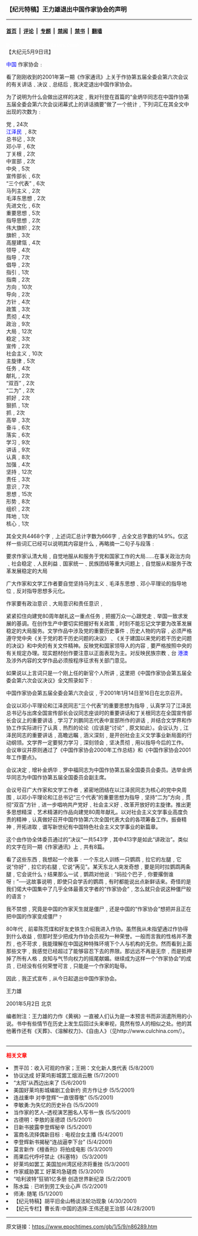 ### 【纪元特稿】王力雄退出中国作家协会的声明

---

#### [首页](../../../..?n86289) &nbsp;|&nbsp; [评论](../../../../../epoch-comment?n86289) &nbsp;|&nbsp; [专题](../../../../../epoch-special?n86289) &nbsp;|&nbsp; [禁闻](../../../../../epoch-news?n86289) &nbsp;|&nbsp; [禁书](../../../../../books?n86289) &nbsp;|&nbsp; [翻墙](https://github.com/gfw-breaker/nogfw/blob/master/README.md?n86289)


<div class="post_content" id="artbody" itemprop="articleBody">
 <!-- article content begin -->
 <p>
  <font color="#ffffff">
   (http://www.epochtimes.com)
  </font>
  <br/>
  【大纪元5月9日讯】
 </p>
 <p>
  <ok href="http://www3.epochtimes.com/news/epochnews/main/2.html">
   <font color="blue">
    中国
   </font>
  </ok>
  作家协会﹕
 </p>
 <p>
  看了刚刚收到的2001年第一期《作家通讯》上关于作协第五届全委会第六次会议的有关讲话﹑决议﹑总结后﹐我决定退出中国作家协会。
 </p>
 <p>
  为了说明为什么会做出这样的决定﹐我对刊登在首篇的“金炳华同志在中国作协第五届全委会第六次会议闭幕式上的讲话摘要”做了一个统计﹐下列词汇在其全文中出现的次数为﹕
 </p>
 <p>
  党﹐24次
  <br/>
  <ok href="http://www1.epochtimes.com/news/epochnews/news/Focus.asp?Focus_ID=801">
   <font color="blue">
    江泽民
   </font>
  </ok>
  ﹐8次
  <br/>
  总书记﹐3次
  <br/>
  邓小平﹐6次
  <br/>
  丁关根﹐2次
  <br/>
  中宣部﹐2次
  <br/>
  中央﹐5次
  <br/>
  宣传部长﹐6次
  <br/>
  “三个代表”﹐6次
  <br/>
  马列主义﹐2次
  <br/>
  毛泽东思想﹐2次
  <br/>
  先进文化﹐6次
  <br/>
  重要思想﹐5次
  <br/>
  指导思想﹐2次
  <br/>
  伟大旗帜﹐2次
  <br/>
  旗帜﹐3次
  <br/>
  高屋建瓴﹐4次
  <br/>
  领导﹐4次
  <br/>
  指导﹐7次
  <br/>
  倡导﹐2次
  <br/>
  指引﹐1次
  <br/>
  指南﹐2次
  <br/>
  方向﹐10次
  <br/>
  导向﹐2次
  <br/>
  方针﹐4次
  <br/>
  政策﹐3次
  <br/>
  贯彻﹐4次
  <br/>
  政治﹐9次
  <br/>
  大局﹐12次
  <br/>
  稳定﹐3次
  <br/>
  宣传﹐2次
  <br/>
  社会主义﹐10次
  <br/>
  主旋律﹐5次
  <br/>
  任务﹐4次
  <br/>
  献礼﹐2次
  <br/>
  “双百”﹐2次
  <br/>
  “二为”﹐2次
  <br/>
  抓好﹐2次
  <br/>
  狠抓﹐1次
  <br/>
  抓﹐2次
  <br/>
  高举﹐3次
  <br/>
  奋斗﹐6次
  <br/>
  落实﹐6次
  <br/>
  学习﹐9次
  <br/>
  讲话﹐9次
  <br/>
  认真﹐8次
  <br/>
  加强﹐4次
  <br/>
  坚持﹐12次
  <br/>
  责任﹐3次
  <br/>
  意识﹐7次
  <br/>
  思想﹐15次
  <br/>
  形势﹐8次
  <br/>
  组织﹐2次
  <br/>
  阵地﹐1次
  <br/>
  核心﹐1次
 </p>
 <p>
  其全文共4468个字﹐上述词汇总计字数为666字﹐占全文总字数的14.9%。仅这样一些词汇已经可以说明其内容是什么﹐再略摘一二句子与段落﹕
 </p>
 <p>
  要求作家认清大局﹐自觉地服从和服务于党和国家工作的大局……在事关政治方向﹑社会稳定﹑人民利益﹑国家统一﹑民族团结等重大问题上﹐自觉服从和服务于改革发展稳定的大局
 </p>
 <p>
  广大作家和文学工作者要自觉坚持马列主义﹑毛泽东思想﹑邓小平理论的指导地位﹐反对指导思想多元化。
 </p>
 <p>
  作家要有政治意识﹑大局意识和责任意识﹐
 </p>
 <p>
  紧紧扣住向建党80周年献礼这一重点任务﹐把握万众一心跟党走﹑举国一致求发展的基调。在创作生产中要切实把握好有关政策﹐时刻不能忘记文学要为改革发展稳定的大局服务。文学作品中涉及党的重要历史事件﹑历史人物的内容﹐必须严格遵守党中央《关于党的若干历史问题的决议》﹑《关于建国以来党的若干历史问题的决议》和中央的有关文件精神。反映党和国家领导人的内容﹐要严格按照中央的有关规定办理。现实题材创作要注意以正面表现为主。对反映民族宗教﹑台
  <ok href="http://www3.epochtimes.com/news/epochnews/main/4.html">
   <font color="blue">
    港澳
   </font>
  </ok>
  及涉外内容的文学作品必须按程序征求有关部门意见。
 </p>
 <p>
  如果说以上言词只是一个刚上任的新官个人所讲﹐这里把《中国作家协会第五届全委会第六次会议决议》全文照录如下﹕
 </p>
 <p>
  中国作家协会第五届全委会第六次会议﹐于2001年1月14日至16日在北京召开。
 </p>
 <p>
  会议以邓小平理论和江泽民同志“三个代表”的重要思想为指导﹐认真学习了江泽民总书记与出席全国宣传部长会议同志座谈时的重要讲话和丁关根同志在全国宣传部长会议上的重要讲话﹐学习了刘鹏同志代表中宣部所作的讲话﹐并结合文学界和作协工作实际进行了认真﹑热烈的论论（应该是“讨论”﹐原文如此）。会议认为﹐江泽民同志的重要讲话﹐高瞻远瞩﹐涵义深刻﹐是开创社会主义文学事业新局面的行动纲领。文学界一定要努力学习﹐深刻领会﹐坚决贯彻﹐用以指导今后的工作。
  <br/>
  会议审议并原则通过了《中国作家协会2000年工作总结》和《中国作家协会2001年工作要点》。
 </p>
 <p>
  会议决定﹐增补金炳华﹑罗中福同志为中国作协第五届全国委员会委员。选举金炳华同志为中国作协第五届全国委员会副主席。
 </p>
 <p>
  会议号召广大作家和文学工作者﹐紧密地团结在以江泽民同志为核心的党中央周围﹐以邓小平理论和江总书记“三个代表”的重要思想为指导﹐坚持“二为”方向﹐贯彻“双百”方针﹐进一步唱响共产党好﹑社会主义好﹑改革开放好的主旋律。推出更多思想精深﹑艺术精湛的作品向建党80周年献礼。以对社会主义文学事业高度负责的精神﹐认真做好召开中国作协第六次全国代表大会的各项筹备工作。振奋精神﹐开拓进取﹐谱写新世纪有中国特色社会主义文学事业的新篇章。
 </p>
 <p>
  这个由作协全体委员通过的“决议”一共543字﹐其中413字是如此“讲政治”。类似的文字在同一期《作家通讯》上﹐共有8篇。
 </p>
 <p>
  看了这些东西﹐我想起一个故事﹕一个东北人训练一只鹦鹉﹐拉它的左腿﹐它说“你好”﹐拉它的右腿﹐它说“再见”。某天东北人突发奇想﹐要是同时拉鹦鹉两条腿﹐它会说什么﹖结果那么一试﹐鹦鹉对他说﹕“妈拉个巴子﹐你要撂倒谁呀﹗”──这故事说明﹐即使只会学舌的鹦鹉﹐有时都能说出点新鲜话来。奇怪的是我们偌大中国集中了几乎全体最善文字者的“作家协会”﹐怎么就只会说这种僵尸般的语言﹖
 </p>
 <p>
  我不禁想﹐究竟是中国的作家天生就是僵尸﹐还是中国的“作家协会”想把并且正在把中国的作家变成僵尸﹖
 </p>
 <p>
  80年代﹐前辈陈荒煤和好友史铁生介绍我进入作协。虽然我从未指望通过作协得到什么收益﹐但那时至少把成为作协会员视为一种荣誉。一般而言我的性格并不激烈﹐也不苛求﹐我能理解在中国这种特殊环境下个人与机构的无奈。然而看到上面那些文字﹐我感觉已经超过了能够容忍下去的界限。那远远不再是无奈﹐而是抵押掉了所有人格﹑良知与气节向权力的摇尾献媚。继续成为这样一个“作家协会”的成员﹐已经没有任何荣誉可言﹐只能是一个作家的耻辱。
 </p>
 <p>
  因此﹐我正式宣布﹐从今日起退出中国作家协会。
 </p>
 <p>
  王力雄
 </p>
 <p>
  2001年5月2日 北京
 </p>
 <p>
  编者附注：王力雄的力作《黄祸》一直被人们认为是一本预言书而非消遣所用的小说。书中有些情节在历史上发生后回过头来审视，竟然有惊人的相似之处。他的其他著作还有《天葬》、《溶解权力》、《自由人》（见http://www.culchina.com/）。
  <br/>
  <font color="#ffffff">
   (http://www.dajiyuan.com)
  </font>
 </p>
 <hr/>
 <p>
  <b>
   <font color="red">
    相关文章
   </font>
  </b>
  <br/>
 </p>
 <li>
  <ok href="newscontent.asp?ID=85889" target="_blank">
   贾平凹：收入可观的作家；王朔：文化新人类代表
  </ok>
  (5/8/2001)
  <li>
   <ok href="newscontent.asp?ID=85757" target="_blank">
    协议达成 好莱坞影城罢工烟消云散
   </ok>
   (5/7/2001)
   <li>
    <ok href="newscontent.asp?ID=85050" target="_blank">
     “太阳”从西边出来了
    </ok>
    (5/6/2001)
    <li>
     <ok href="newscontent.asp?ID=84988" target="_blank">
      美国好莱坞影城编剧工会新约 资方作让步
     </ok>
     (5/5/2001)
     <li>
      <ok href="newscontent.asp?ID=84958" target="_blank">
       连战重申 对李登辉“一直很尊敬”
      </ok>
      (5/5/2001)
      <li>
       <ok href="newscontent.asp?ID=84907" target="_blank">
        李敏勇:为失忆的历史补白
       </ok>
       (5/5/2001)
       <li>
        <ok href="newscontent.asp?ID=84835" target="_blank">
         当作家的艺人–透视演艺圈名人写书一族
        </ok>
        (5/5/2001)
        <li>
         <ok href="newscontent.asp?ID=84757" target="_blank">
          古德明：李敖的圣德颂
         </ok>
         (5/5/2001)
         <li>
          <ok href="newscontent.asp?ID=84745" target="_blank">
           日新书披露李登辉秘辛
          </ok>
          (5/5/2001)
          <li>
           <ok href="newscontent.asp?ID=84535" target="_blank">
            富商名流择偶新目标﹕电视台女主播
           </ok>
           (5/4/2001)
           <li>
            <ok href="newscontent.asp?ID=84527" target="_blank">
             李登辉新书揭秘“连战逼李下台”
            </ok>
            (5/4/2001)
            <li>
             <ok href="newscontent.asp?ID=84091" target="_blank">
              莫言新作《檀香刑》将拍成电影
             </ok>
             (5/3/2001)
             <li>
              <ok href="newscontent.asp?ID=83955" target="_blank">
               雨果后代呼吁禁止《科塞特》
              </ok>
              (5/3/2001)
              <li>
               <ok href="newscontent.asp?ID=83928" target="_blank">
                好莱坞如罢工 美国加州湾区经济将重挫
               </ok>
               (5/3/2001)
               <li>
                <ok href="newscontent.asp?ID=83915" target="_blank">
                 作家威胁罢工 好莱坞急磋商
                </ok>
                (5/3/2001)
                <li>
                 <ok href="newscontent.asp?ID=83867" target="_blank">
                  “哈利波特”狂销1亿多册  创造世界新纪录
                 </ok>
                 (5/2/2001)
                 <li>
                  <ok href="newscontent.asp?ID=83514" target="_blank">
                   陈水扁﹕已听到劳工失业心声
                  </ok>
                  (5/2/2001)
                  <li>
                   <ok href="newscontent.asp?ID=83305" target="_blank">
                    师涛: 随笔
                   </ok>
                   (5/1/2001)
                   <li>
                    <ok href="newscontent.asp?ID=82905" target="_blank">
                     【纪元特稿】胡平旧金山畅谈法轮功现象
                    </ok>
                    (4/30/2001)
                    <li>
                     <ok href="newscontent.asp?ID=81898" target="_blank">
                      【纪元专栏】曹长青:中国的选择:王伟还是王治郅
                     </ok>
                     (4/28/2001)
                     <br/>
                     <!-- article content end -->
                     <div id="below_article_ad">
                     </div>
                    </li>
                   </li>
                  </li>
                 </li>
                </li>
               </li>
              </li>
             </li>
            </li>
           </li>
          </li>
         </li>
        </li>
       </li>
      </li>
     </li>
    </li>
   </li>
  </li>
 </li>
</div>


---

原文链接：https://www.epochtimes.com/gb/1/5/9/n86289.htm